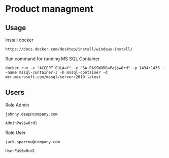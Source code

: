 # Product managment

## Usage
Install docker
```
https://docs.docker.com/desktop/install/windows-install/
```
Run command for running MS SQL Container
```
docker run -e "ACCEPT_EULA=Y" -e "SA_PASSWORD=Pa$$w0rd" -p 1434:1433 --name mssql-container-3 -h mssql-container -d mcr.microsoft.com/mssql/server:2019-latest
```
## Users
Role Admin
```
johnny.deep@company.com
```
```
AdminPa$$w0rd1
```
Role User
```
jack.sparrow@company.com
```
```
UserPa$$w0rd1
```
